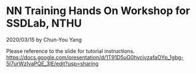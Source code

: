 # NN Training Hands On Workshop for SSDLab, NTHU
2020/03/15 by Chun-You Yang

Please reference to the slide for tutorial instructions.
https://docs.google.com/presentation/d/1T91D5uG0hycjvzafaOYp_1gbg-5I7urWzIvaPQE_3lE/edit?usp=sharing
